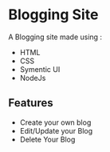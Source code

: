 # Blogging Site

A Blogging site made using :
- HTML
- CSS
- Symentic UI
- NodeJs

## Features
 
- Create your own blog
- Edit/Update your Blog 
- Delete Your Blog
